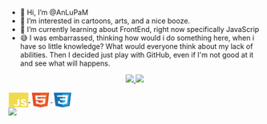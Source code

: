 - 👋 Hi, I’m @AnLuPaM
- 👀 I’m interested in cartoons, arts, and a nice booze.
- 🌱 I’m currently learning about FrontEnd, right now specifically JavaScrip 
-  :sweat_smile: I was embarrassed, thinking how would i do something here, when i have so little knowledge? What would everyone think about my lack of abilities. Then I decided just play with GitHub, even if I'm not good at it and see what will happens.

<div align="center">
  <a href="https://github.com/AnLuPaM">
  <img height="180em" src="https://github-readme-stats-sigma-five.vercel.app/api?username=AnLuPaM&show_icons=false&theme=vision-friendly-dark&include_all_commits=true&count_private=true"/>
  <img height="180em" src="https://github-readme-stats-sigma-five.vercel.app/api/top-langs/?username=AnLuPaM&layout=compact&langs_count=7&theme=vision-friendly-dark"/>
</div>

<div style="display: inline_block"><br>
  <img align="center" alt="Rafa-Js" height="30" width="40" src="https://raw.githubusercontent.com/devicons/devicon/master/icons/javascript/javascript-plain.svg">
  <img align="center" alt="Rafa-HTML" height="30" width="40" src="https://raw.githubusercontent.com/devicons/devicon/master/icons/html5/html5-original.svg">
  <img align="center" alt="Rafa-CSS" height="30" width="40" src="https://raw.githubusercontent.com/devicons/devicon/master/icons/css3/css3-original.svg">
</div>

<div> 
  <a href="https://www.linkedin.com/in/ana-lucia-pastre-mendes/" target="_blank"><img src="https://img.shields.io/badge/-LinkedIn-%230077B5?style=for-the-badge&logo=linkedin&logoColor=white" target="_blank"></a> 
</div>

<!---
AnLuPaM/AnLuPaM is a ✨ special ✨ repository because its `README.md` (this file) appears on your GitHub profile.
You can click the Preview link to take a look at your changes.
--->
